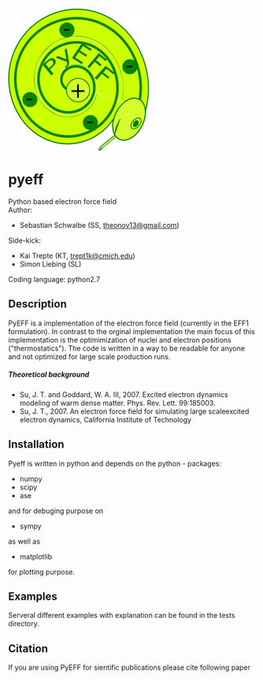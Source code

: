 ![GitHub Logo](/images/pyeff_logo_github.png)

# pyeff
Python based electron force field  
Author: 
- Sebastian Schwalbe (SS, theonov13@gmail.com)  

Side-kick:    
- Kai Trepte (KT, trept1k@cmich.edu)   
- Simon Liebing (SL) 

Coding language: python2.7     

## Description 

PyEFF is a implementation of the electron force field (currently in the EFF1 formulation). In contrast to the orginal implementation the main focus of this implementation is the optimimization of nuclei and electron positions ("thermostatics"). 
The code is written in a way to be readable for anyone and not optimized for large scale production runs. 

##### Theoretical background
 - Su, J. T. and Goddard, W. A. III, 2007. Excited electron dynamics modeling of warm dense matter. Phys. 
   Rev. Lett. 99:185003. 
 - Su, J. T., 2007. An electron force field for simulating large scaleexcited electron dynamics, California Institute of Technology

## Installation 

Pyeff is written in python and depends on the python - packages: 

- numpy 
- scipy 
- ase 

and for debuging purpose on 

- sympy 

as well as 

- matplotlib 

for plotting purpose. 

## Examples 
Serveral different examples with explanation can be found in the tests directory.  

## Citation 
If you are using PyEFF for sientific publications please cite following paper

